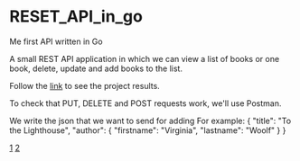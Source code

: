 # RESET_API_in_go
Me first API written in Go 

A small REST API application in which we can view a list of books or one book, delete, update and add books to the list.


Follow the [link](http://127.0.0.1:8000/books) to see the project results.

To check that PUT, DELETE and POST requests work, we'll use Postman. 

We write the json that we want to send for adding
For example:
{
    "title": "To the Lighthouse",
    "author": {
        "firstname": "Virginia",
        "lastname": "Woolf"
    }
}

[1](https://proglib.io/p/rest-api-go)
[2](https://dev.to/envitab/how-to-build-an-api-using-go-ffk)
